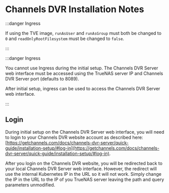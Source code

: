 # Channels DVR Installation Notes

:::danger Ingress

If using the TVE image, `runAsUser` and `runAsGroup` must both be changed to `0` and `readOnlyRootFilesystem` must be changed to `false`.

:::

:::danger Ingress

You cannot use Ingress during the initial setup. The Channels DVR Server web interface must be accessed using the TrueNAS server IP and Channels DVR Server port (defaults to 8089).

After initial setup, ingress can be used to access the Channels DVR Server web interface.

:::

## Login

During initial setup on the Channels DVR Server web interface, you will need to login to your Channels DVR website account as described here: [https://getchannels.com/docs/channels-dvr-server/quick-guide/installation-setup/#log-in](https://getchannels.com/docs/channels-dvr-server/quick-guide/installation-setup/#log-in).

After you login on the Channels DVR website, you will be redirected back to your local Channels DVR Server web interface. However, the redirect will use the internal Kubernetes IP in the URL so it will not work. Simply change the IP in the URL to the IP of you TrueNAS server leaving the path and query parameters unmodified.